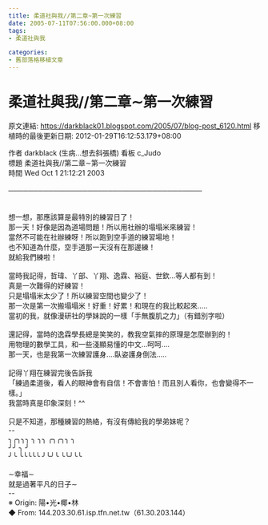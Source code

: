 ```yaml
---
title: 柔道社與我//第二章∼第一次練習
date: 2005-07-11T07:56:00.000+08:00
tags: 
- 柔道社與我

categories:
- 舊部落格移植文章
---
```


# 柔道社與我//第二章∼第一次練習

原文連結: https://darkblack01.blogspot.com/2005/07/blog-post_6120.html
移植時的最後更新日期: 2012-01-29T16:12:53.179+08:00

作者 darkblack (生病...想去斜張橋) 看板 c_Judo<br />標題 柔道社與我//第二章∼第一次練習<br />時間 Wed Oct 1 21:12:21 2003<br /><br /><a name='more'></a>───────────────────────────────────────<br /><br /><br />想一想，那應該算是最特別的練習日了！<br />那一天！好像是因為道場問題！所以用社辦的塌塌米來練習！<br />當然不可能在社辦練呀！所以跑到空手道的練習場地！<br />也不知道為什麼，空手道那一天沒有在那邊練！<br />就給我們練啦！<br /><br />當時我記得，哲瑋、丫部、丫翔、逸霖、裕庭、世欽...等人都有到！<br />真是一次難得的好練習！<br />只是塌塌米太少了！所以練習空間也變少了！<br />那一次是第一次搬塌塌米！好重！好累！和現在的我比較起來.....<br />當初的我，就像漫研社的學妹說的一樣「手無腹肌之力」（有錯別字啦）<br /><br />還記得，當時的逸霖學長總是笑笑的，教我空氣摔的原理是怎麼辦到的！<br />用物理的數學工具，和一些淺顯易懂的中文...呵呵....<br />那一天，也是我第一次練習護身....臥姿護身倒法.....<br /><br />記得丫翔在練習完後告訴我<br />「練過柔道後，看人的眼神會有自信！不會害怕！而且別人看你，也會變得不一樣。」<br />我當時真是印象深刻！^^<br /><br />只是不知道，那種練習的熱絡，有沒有傳給我的學弟妹呢？<br />--<br />╮╭╮╮╮ ╮ ╮╮ ╭╮╭╮╮ ╮<br />╯╯ ╮ ╯<br />╯╰ ╰╰╰╰╰ ╯╰╯╰ ╰╰╯╰╰<br /><br />∼幸福∼<br />就是過著平凡的日子∼<br />--<br />※ Origin: 陽•光•椰•林<br />◆ From: 144.203.30.61.isp.tfn.net.tw（61.30.203.144）
